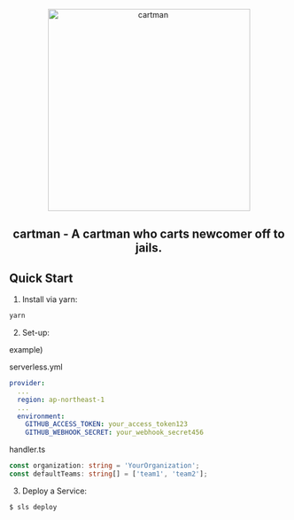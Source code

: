<p align="center">
  <a href="https://github.com/piotzkhider/cartman">
    <img alt="cartman" src="https://camo.githubusercontent.com/97d609a82c43bdb514934348dbaa6a1f3400cdb8/68747470733a2f2f342e62702e626c6f6773706f742e636f6d2f2d473266556756455f6244492f55374f38526f43343535492f41414141414141416964492f3479505645472d386f33512f733830302f746169686f2e706e67" width="365px">
  </a>
</p>

<h2 align="center">
  cartman - A cartman who carts newcomer off to jails.
</h2>

## Quick Start

1. Install via yarn:

```sh
yarn
```

2. Set-up:

example)

serverless.yml

```yml
provider:
  ...
  region: ap-northeast-1
  ...
  environment:
    GITHUB_ACCESS_TOKEN: your_access_token123
    GITHUB_WEBHOOK_SECRET: your_webhook_secret456
```

handler.ts

```ts
const organization: string = 'YourOrganization';
const defaultTeams: string[] = ['team1', 'team2'];
```

3. Deploy a Service:

```sh
$ sls deploy
```
